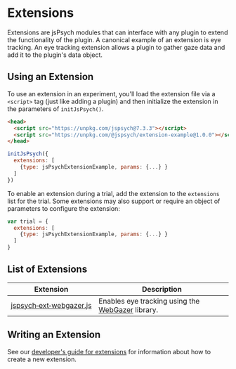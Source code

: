# Extensions

Extensions are jsPsych modules that can interface with any plugin to extend the functionality of the plugin. A canonical example of an extension is eye tracking. An eye tracking extension allows a plugin to gather gaze data and add it to the plugin's data object.

## Using an Extension

To use an extension in an experiment, you'll load the extension file via a `<script>` tag (just like adding a plugin) and then initialize the extension in the parameters of `initJsPsych()`.

```html
<head>
  <script src="https://unpkg.com/jspsych@7.3.3"></script>
  <script src="https://unpkg.com/@jspsych/extension-example@1.0.0"></script>
</head>
```

```js
initJsPsych({
  extensions: [
    {type: jsPsychExtensionExample, params: {...} }
  ]
})
```

To enable an extension during a trial, add the extension to the `extensions` list for the trial. Some extensions may also support or require an object of parameters to configure the extension:

```js
var trial = {
  extensions: [
    {type: jsPsychExtensionExample, params: {...} }
  ]
}
```

## List of Extensions

Extension | Description
------ | -----------
[jspsych&#8209;ext&#8209;webgazer.js](../extensions/webgazer.md) | Enables eye tracking using the [WebGazer](https://webgazer.cs.brown.edu/) library.

## Writing an Extension

See our [developer's guide for extensions](../developers/extension-development.md) for information about how to create a new extension.